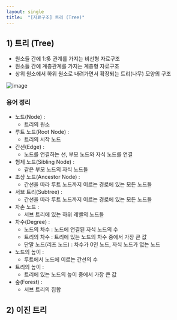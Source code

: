 ```yaml
---
layout: single
title:  "[자료구조] 트리 (Tree)"
---
```



## 1) 트리 (Tree)
- 원소들 간에 1:多 관계를 가지는 비선형 자료구조
- 원소들 간에 계층관계를 가지는 계층형 자료구조
- 상위 원소에서 하위 원소로 내려가면서 확장되는 트리(나무) 모양의 구조

![image](https://user-images.githubusercontent.com/55589616/212903104-01dbe40b-9196-44b4-aadb-41e9c19463fd.png)


### 용어 정리
- 노드(Node) : 
    - 트리의 원소
- 루트 노드(Root Node) : 
    - 트리의 시작 노드
- 간선(Edge) : 
    - 노드를 연결하는 선, 부모 노드와 자식 노드를 연결
- 형제 노드(Sibling Node) : 
    - 같은 부모 노드의 자식 노드들
- 조상 노드(Ancestor Node) : 
    - 간선을 따라 루트 노드까지 이르는 경로에 있는 모든 노드들
- 서브 트리(Subtree) : 
    - 간선을 따라 루트 노드까지 이르는 경로에 있는 모든 노드들
- 자손 노드 : 
    - 서브 트리에 있는 하위 레벨의 노드들
- 차수(Degree) :
    - 노드의 차수 : 노드에 연결된 자식 노드의 수
    - 트리의 차수 : 트리에 있는 노드의 차수 중에서 가장 큰 값
    - 단말 노드(리프 노드) : 차수가 0인 노드, 자식 노드가 없는 노드
- 노드의 높이 : 
    - 루트에서 노드에 이르는 간선의 수
- 트리의 높이 : 
    - 트리에 있는 노드의 높이 중에서 가장 큰 값
- 숲(Forest) :
    - 서브 트리의 집합


## 2) 이진 트리
